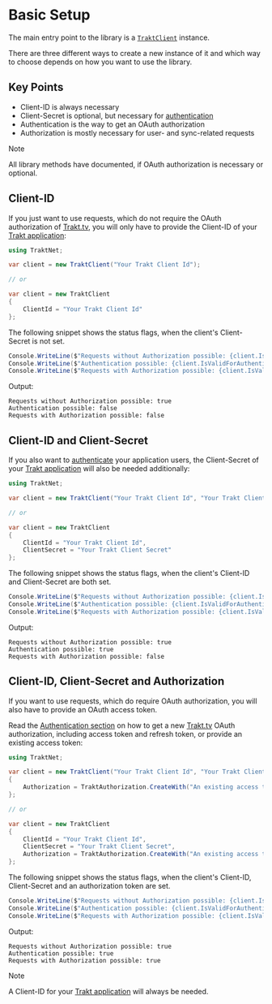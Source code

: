 # Basic Setup

The main entry point to the library is a [`TraktClient`](xref:TraktNet.TraktClient) instance.

There are three different ways to create a new instance of it and which way to choose depends on how you want to use the library.

## Key Points
- Client-ID is always necessary
- Client-Secret is optional, but necessary for [authentication](../essentials/auth.md)
- Authentication is the way to get an OAuth authorization
- Authorization is mostly necessary for user- and sync-related requests

> [!NOTE]
> All library methods have documented, if OAuth authorization is necessary or optional.

## Client-ID

If you just want to use requests, which do not require the OAuth authorization of [Trakt.tv](https://trakt.tv/), you will only have to provide the Client-ID of your [Trakt application](https://trakt.tv/oauth/applications):

```csharp
using TraktNet;

var client = new TraktClient("Your Trakt Client Id");

// or

var client = new TraktClient
{
    ClientId = "Your Trakt Client Id"
};
```

The following snippet shows the status flags, when the client's Client-Secret is not set.

```csharp
Console.WriteLine($"Requests without Authorization possible: {client.IsValidForUseWithoutAuthorization}");
Console.WriteLine($"Authentication possible: {client.IsValidForAuthenticationProcess}");
Console.WriteLine($"Requests with Authorization possible: {client.IsValidForUseWithAuthorization}");
```

Output:
```
Requests without Authorization possible: true
Authentication possible: false
Requests with Authorization possible: false
```

## Client-ID and Client-Secret

If you also want to [authenticate](../essentials/auth.md) your application users, the Client-Secret of your [Trakt application](https://trakt.tv/oauth/applications) will also be needed additionally:

```csharp
using TraktNet;

var client = new TraktClient("Your Trakt Client Id", "Your Trakt Client Secret");

// or

var client = new TraktClient
{
    ClientId = "Your Trakt Client Id",
    ClientSecret = "Your Trakt Client Secret"
};
```

The following snippet shows the status flags, when the client's Client-ID and Client-Secret are both set.

```csharp
Console.WriteLine($"Requests without Authorization possible: {client.IsValidForUseWithoutAuthorization}");
Console.WriteLine($"Authentication possible: {client.IsValidForAuthenticationProcess}");
Console.WriteLine($"Requests with Authorization possible: {client.IsValidForUseWithAuthorization}");
```

Output:
```
Requests without Authorization possible: true
Authentication possible: true
Requests with Authorization possible: false
```

## Client-ID, Client-Secret and Authorization

If you want to use requests, which do require OAuth authorization, you will also have to provide an OAuth access token.

Read the [Authentication section](../essentials/auth.md) on how to get a new [Trakt.tv](https://trakt.tv/) OAuth authorization, including access token and refresh token, or provide an existing access token:

```csharp
using TraktNet;

var client = new TraktClient("Your Trakt Client Id", "Your Trakt Client Secret")
{
    Authorization = TraktAuthorization.CreateWith("An existing access token")
};

// or

var client = new TraktClient
{
    ClientId = "Your Trakt Client Id",
    ClientSecret = "Your Trakt Client Secret",
    Authorization = TraktAuthorization.CreateWith("An existing access token")
};
```

The following snippet shows the status flags, when the client's Client-ID, Client-Secret and an authorization token are set.

```csharp
Console.WriteLine($"Requests without Authorization possible: {client.IsValidForUseWithoutAuthorization}");
Console.WriteLine($"Authentication possible: {client.IsValidForAuthenticationProcess}");
Console.WriteLine($"Requests with Authorization possible: {client.IsValidForUseWithAuthorization}");
```

Output:
```
Requests without Authorization possible: true
Authentication possible: true
Requests with Authorization possible: true
```

> [!NOTE]
> A Client-ID for your [Trakt application](https://trakt.tv/oauth/applications) will always be needed.
